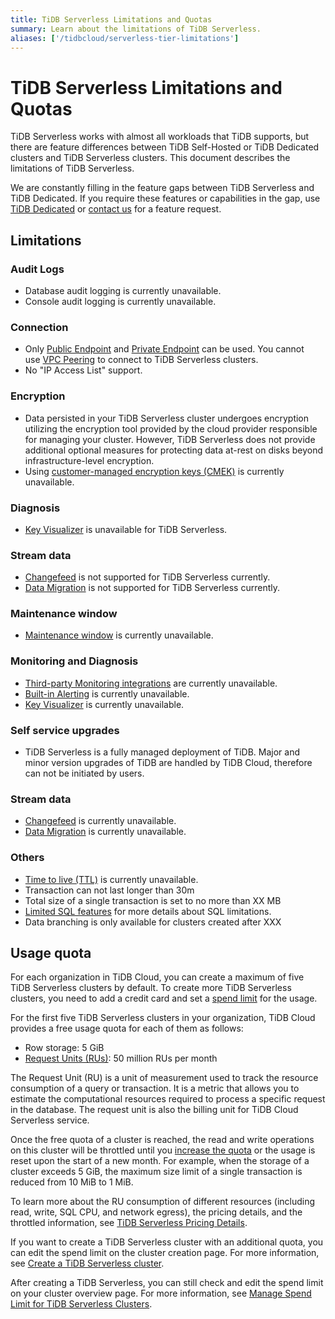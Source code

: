 ```yaml
---
title: TiDB Serverless Limitations and Quotas
summary: Learn about the limitations of TiDB Serverless.
aliases: ['/tidbcloud/serverless-tier-limitations']
---
```


# TiDB Serverless Limitations and Quotas

<!-- markdownlint-disable MD026 -->

TiDB Serverless works with almost all workloads that TiDB supports, but there are feature differences between TiDB Self-Hosted or TiDB Dedicated clusters and TiDB Serverless clusters. This document describes the limitations of TiDB Serverless. 

We are constantly filling in the feature gaps between TiDB Serverless and TiDB Dedicated. If you require these features or capabilities in the gap, use [TiDB Dedicated](/tidb-cloud/select-cluster-tier.md#tidb-dedicated) or [contact us](https://www.pingcap.com/contact-us/?from=en) for a feature request.

## Limitations

### Audit Logs

- Database audit logging is currently unavailable.
- Console audit logging is currently unavailable.

### Connection

- Only [Public Endpoint](/tidb-cloud/connect-via-standard-connection-serverless.md) and [Private Endpoint](/tidb-cloud/set-up-private-endpoint-connections-serverless.md) can be used. You cannot use [VPC Peering](/tidb-cloud/set-up-vpc-peering-connections.md) to connect to TiDB Serverless clusters. 
- No "IP Access List" support.

### Encryption

- Data persisted in your TiDB Serverless cluster undergoes encryption utilizing the encryption tool provided by the cloud provider responsible for managing your cluster. However, TiDB Serverless does not provide additional optional measures for protecting data at-rest on disks beyond infrastructure-level encryption.
- Using [customer-managed encryption keys (CMEK)](/tidb-cloud/tidb-cloud-encrypt-cmek.md) is currently unavailable.

### Diagnosis

- [Key Visualizer](/tidb-cloud/tune-performance.md#key-visualizer) is unavailable for TiDB Serverless.

### Stream data

* [Changefeed](/tidb-cloud/changefeed-overview.md) is not supported for TiDB Serverless currently.
* [Data Migration](/tidb-cloud/migrate-from-mysql-using-data-migration.md) is not supported for TiDB Serverless currently.

### Maintenance window

- [Maintenance window](/tidb-cloud/configure-maintenance-window.md) is currently unavailable.

### Monitoring and Diagnosis

- [Third-party Monitoring integrations](/tidb-cloud/third-party-monitoring-integrations.md) are currently unavailable.
- [Built-in Alerting](/tidb-cloud/monitor-built-in-alerting.md) is currently unavailable.
- [Key Visualizer](/tidb-cloud/tune-performance.md#key-visualizer) is currently unavailable.

### Self service upgrades

- TiDB Serverless is a fully managed deployment of TiDB. Major and minor version upgrades of TiDB are handled by TiDB Cloud, therefore can not be initiated by users.

### Stream data

- [Changefeed](/tidb-cloud/changefeed-overview.md) is currently unavailable.
- [Data Migration](/tidb-cloud/migrate-from-mysql-using-data-migration.md) is currently unavailable.

### Others

- [Time to live (TTL)](/time-to-live.md) is currently unavailable.
- Transaction can not last longer than 30m
- Total size of a single transaction is set to no more than XX MB
- [Limited SQL features](/tidb-cloud/limited-sql-features.md) for more details about SQL limitations.
- Data branching is only available for clusters created after XXX

## Usage quota

For each organization in TiDB Cloud, you can create a maximum of five TiDB Serverless clusters by default. To create more TiDB Serverless clusters, you need to add a credit card and set a [spend limit](/tidb-cloud/tidb-cloud-glossary.md#spend-limit) for the usage.

For the first five TiDB Serverless clusters in your organization, TiDB Cloud provides a free usage quota for each of them as follows:

- Row storage: 5 GiB
- [Request Units (RUs)](/tidb-cloud/tidb-cloud-glossary.md#request-unit): 50 million RUs per month

The Request Unit (RU) is a unit of measurement used to track the resource consumption of a query or transaction. It is a metric that allows you to estimate the computational resources required to process a specific request in the database. The request unit is also the billing unit for TiDB Cloud Serverless service.

Once the free quota of a cluster is reached, the read and write operations on this cluster will be throttled until you [increase the quota](/tidb-cloud/manage-serverless-spend-limit.md#update-spend-limit) or the usage is reset upon the start of a new month. For example, when the storage of a cluster exceeds 5 GiB, the maximum size limit of a single transaction is reduced from 10 MiB to 1 MiB.

To learn more about the RU consumption of different resources (including read, write, SQL CPU, and network egress), the pricing details, and the throttled information, see [TiDB Serverless Pricing Details](https://www.pingcap.com/tidb-cloud-serverless-pricing-details).

If you want to create a TiDB Serverless cluster with an additional quota, you can edit the spend limit on the cluster creation page. For more information, see [Create a TiDB Serverless cluster](/tidb-cloud/create-tidb-cluster-serverless.md).

After creating a TiDB Serverless, you can still check and edit the spend limit on your cluster overview page. For more information, see [Manage Spend Limit for TiDB Serverless Clusters](/tidb-cloud/manage-serverless-spend-limit.md).
